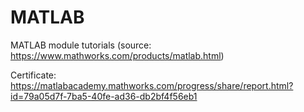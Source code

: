 # MATLAB

MATLAB module tutorials (source: https://www.mathworks.com/products/matlab.html)

Certificate: https://matlabacademy.mathworks.com/progress/share/report.html?id=79a05d7f-7ba5-40fe-ad36-db2bf4f56eb1
